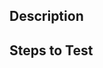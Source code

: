 ## Description

<!--- What does your pull request change? What should we expect from this? --->

## Steps to Test

<!--- How do I test your change? --->
